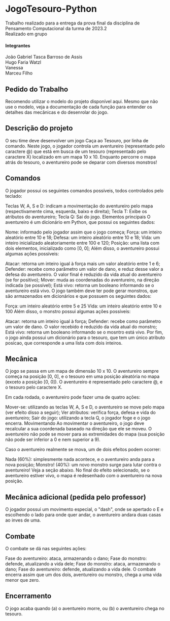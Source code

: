 # JogoTesouro-Python  
Trabalho realizado para a entrega da prova final da disciplina de Pensamento Computacional da turma de 2023.2  
Realizado em grupo  
#### Integrantes  
João Gabriel Tasca Barroso de Assis  
Hugo Faria Watzl  
Vanessa  
Marceu Filho  
## Pedido do Trabalho
Recomendo utilizar o modelo do projeto disponível aqui. Mesmo que não use o modelo, veja a documentação de cada função para entender os detalhes das mecânicas e do desenrolar do jogo.

## Descrição do projeto
O seu time deve desenvolver um jogo Caça ao Tesouro, por linha de comando. Neste jogo, o jogador controla um aventureiro (representado pelo caractere @) que está em busca de um tesouro (representado pelo caractere X) localizado em um mapa 10 x 10. Enquanto percorre o mapa atrás do tesouro, o aventureiro pode se deparar com diversos monstros!

## Comandos
O jogador possui os seguintes comandos possíveis, todos controlados pelo teclado:

Teclas W, A, S e D: indicam a movimentação do aventureiro pelo mapa (respectivamente cima, esquerda, baixo e direita);
Tecla T: Exibe os atributos do aventureiro;
Tecla Q: Sai do jogo.
Elementos principais
O aventureiro é um dicionário em Python, que possui os seguintes dados:

Nome: informado pelo jogador assim que o jogo começa;
Força: um inteiro aleatório entre 10 e 18;
Defesa: um inteiro aleatório entre 10 e 18;
Vida: um inteiro inicializado aleatoriamente entre 100 e 120;
Posição: uma lista com dois elementos, inicializado como [0, 0];
Além disso, o aventureiro possui algumas ações possíveis:

Atacar: retorna um inteiro igual à força mais um valor aleatório entre 1 e 6;
Defender: recebe como parâmetro um valor de dano, e reduz desse valor a defesa do aventureiro. O valor final é reduzido da vida atual do aventureiro (se for positivo);
Mover: muda as coordenadas do aventureiro, na direção indicada (se possível);
Está vivo: retorna um booleano informando se o aventureiro está vivo.
O jogo também deve ter pode gerar monstros, que são armazenados em dicionários e que possuem os seguintes dados:

Força: um inteiro aleatório entre 5 e 25
Vida: um inteiro aleatório entre 10 e 100
Além disso, o monstro possui algumas ações possíveis:

Atacar: retorna um inteiro igual à força;
Defender: recebe como parâmetro um valor de dano. O valor recebido é reduzido da vida atual do monstro;
Está vivo: retorna um booleano informando se o mosntro está vivo.
Por fim, o jogo ainda possui um dicionário para o tesouro, que tem um único atributo posicao, que corresponde a uma lista com dois inteiros.

## Mecânica
O jogo se passa em um mapa de dimensão 10 x 10. O aventureiro sempre começa na posição [0, 0], e o tesouro em uma posição aleatória no mapa (exceto a posição [0, 0]). O aventureiro é representado pelo caractere @, e o tesouro pelo caractere X.

Em cada rodada, o aventureiro pode fazer uma de quatro ações:

Mover-se: utilizando as teclas W, A, S e D, o aventureiro se move pelo mapa (ver efeito disso a seguir);
Ver atributos: verifica força, defesa e vida do aventureiro;
Sair do jogo: utilizando a tecla Q, o jogador foge e o jogo encerra.
Movimentando
Ao movimentar o aventureiro, o jogo deve recalcular a sua coordenada baseado na direção que ele se moveu. O aventureiro não pode se mover para as extremidades do mapa (sua posição não pode ser inferior a 0 e nem superior a 9).

Caso o aventureiro realmente se mova, um de dois efeitos podem ocorrer:

Nada (60%): simplesmente nada acontece, e o aventureiro anda para a nova posição;
Monstro! (40%): um novo monstro surge para lutar contra o aventureiro! Veja a seção abaixo.
No final do efeito selecionado, se o aventureiro estiver vivo, o mapa é redesenhado com o aventureiro na nova posição.  

## Mecânica adicional (pedida pelo professor)  
O jogador possui um movimento especial, o "dash", onde se apertado o E e escolhendo o lado para onde quer andar, o aventureiro andara duas casas ao inves de uma.  

## Combate
O combate se dá nas seguintes ações:

Fase do aventureiro: ataca, armazenando o dano;
Fase do monstro: defende, atualizando a vida dele;
Fase do monstro: ataca, armazenando o dano;
Fase do aventureiro: defende, atualizando a vida dele.
O combate encerra assim que um dos dois, aventureiro ou monstro, chega a uma vida menor que zero.

## Encerramento
O jogo acaba quando (a) o aventureiro morre, ou (b) o aventureiro chega no tesouro.

